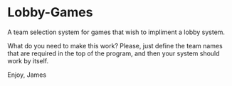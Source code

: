 # Lobby-Games
A team selection system for games that wish to impliment a lobby system.

What do you need to make this work?
Please, just define the team names that are required in the top of the program, and then your system should work by itself.

Enjoy, James
